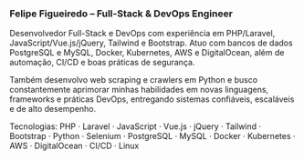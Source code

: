### Felipe Figueiredo – Full-Stack & DevOps Engineer

Desenvolvedor Full-Stack e DevOps com experiência em PHP/Laravel, JavaScript/Vue.js/jQuery, Tailwind e Bootstrap. Atuo com bancos de dados PostgreSQL e MySQL, Docker, Kubernetes, AWS e DigitalOcean, além de automação, CI/CD e boas práticas de segurança.

Também desenvolvo web scraping e crawlers em Python e busco constantemente aprimorar minhas habilidades em novas linguagens, frameworks e práticas DevOps, entregando sistemas confiáveis, escaláveis e de alto desempenho.

Tecnologias: PHP · Laravel · JavaScript · Vue.js · jQuery · Tailwind · Bootstrap · Python · Selenium · PostgreSQL · MySQL · Docker · Kubernetes · AWS · DigitalOcean · CI/CD · Linux
